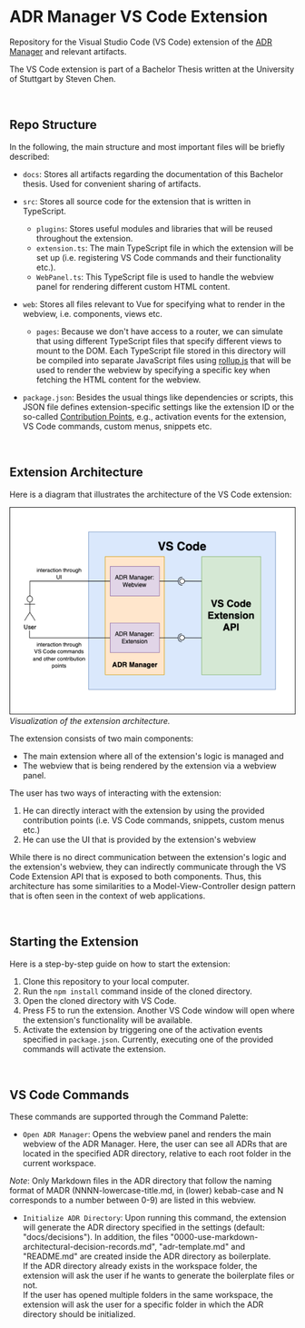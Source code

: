 # ADR Manager VS Code Extension

Repository for the Visual Studio Code (VS Code) extension of the [ADR Manager](https://github.com/adr/adr-manager) and relevant artifacts.

The VS Code extension is part of a Bachelor Thesis written at the University of Stuttgart by Steven Chen.

<br/>

## Repo Structure

In the following, the main structure and most important files will be briefly described:

* `docs`: Stores all artifacts regarding the documentation of this Bachelor thesis. Used for convenient sharing of artifacts. <br/>
  
* `src`: Stores all source code for the extension that is written in TypeScript.
    * `plugins`: Stores useful modules and libraries that will be reused throughout the extension.
    * `extension.ts`: The main TypeScript file in which the extension will be set up (i.e. registering VS Code commands and their functionality etc.).
    * `WebPanel.ts`: This TypeScript file is used to handle the webview panel for rendering different custom HTML content.

* `web`: Stores all files relevant to Vue for specifying what to render in the webview, i.e. components, views etc.
    * `pages`: Because we don't have access to a router, we can simulate that using different TypeScript files that specify different views to mount to the DOM. Each TypeScript file stored in this directory will be compiled into separate JavaScript files using [rollup.js](https://rollupjs.org/guide/en/) that will be used to render the webview by specifying a specific key when fetching the HTML content for the webview.

* `package.json`: Besides the usual things like dependencies or scripts, this JSON file defines extension-specific settings like the extension ID or the so-called [Contribution Points](https://code.visualstudio.com/api/references/contribution-points), e.g., activation events for the extension, VS Code commands, custom menus, snippets etc.

<br/>

## Extension Architecture

Here is a diagram that illustrates the architecture of the VS Code extension:

<img src="docs/images/Extension%20Architecture.png"></img><br/>
<i>Visualization of the extension architecture.</i>

The extension consists of two main components:

* The main extension where all of the extension's logic is managed and
* The webview that is being rendered by the extension via a webview panel.

The user has two ways of interacting with the extension:

1. He can directly interact with the extension by using the provided contribution points (i.e. VS Code commands, snippets, custom menus etc.)
2. He can use the UI that is provided by the extension's webview

While there is no direct communication between the extension's logic and the extension's webview, they can indirectly communicate through the VS Code Extension API that is exposed to both components. Thus, this architecture has some similarities to a Model-View-Controller design pattern that is often seen in the context of web applications.

<br/>

## Starting the Extension

Here is a step-by-step guide on how to start the extension:

1. Clone this repository to your local computer.
2. Run the `npm install` command inside of the cloned directory.
3. Open the cloned directory with VS Code.
4. Press F5 to run the extension. Another VS Code window will open where the extension's functionality will be available.
5. Activate the extension by triggering one of the activation events specified in `package.json`. Currently, executing one of the provided commands will activate the extension.

<br/>

## VS Code Commands

 These commands are supported through the Command Palette:

* `Open ADR Manager`: Opens the webview panel and renders the main webview of the ADR Manager. Here, the user can see all ADRs that are located in the specified ADR directory, relative to each root folder in the current workspace. <br/>
  
<i>Note</i>: Only Markdown files in the ADR directory that follow the naming format of MADR (NNNN-lowercase-title.md, in (lower) kebab-case and N corresponds to a number between 0-9) are listed in this webview.

* `Initialize ADR Directory`: Upon running this command, the extension will generate the ADR directory specified in the settings (default: "docs/decisions"). In addition, the files "0000-use-markdown-architectural-decision-records.md", "adr-template.md" and "README.md" are created inside the ADR directory as boilerplate. <br/>
If the ADR directory already exists in the workspace folder, the extension will ask the user if he wants to generate the boilerplate files or not.<br/>
If the user has opened multiple folders in the same workspace, the extension will ask the user for a specific folder in which the ADR directory should be initialized.


